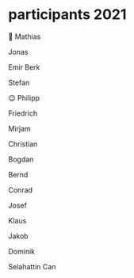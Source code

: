 # participants 2021

:snail: Mathias

Jonas

Emir Berk

Stefan

:wink: Philipp

Friedrich

Mirjam

Christian

Bogdan

Bernd

Conrad

Josef

Klaus

Jakob

Dominik

Selahattin Can